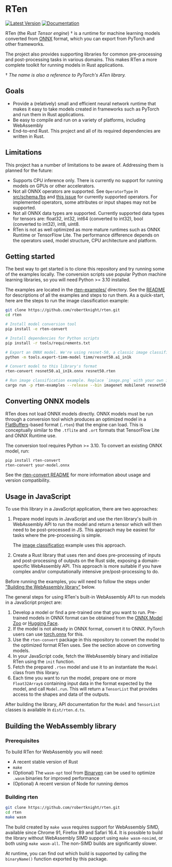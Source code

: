 # RTen
[![Latest Version]][crates.io] [![Documentation]][docs.rs]

[Latest Version]: https://img.shields.io/crates/v/rten.svg
[Documentation]: https://img.shields.io/docsrs/rten
[docs.rs]: https://docs.rs/rten
[crates.io]: https://crates.io/crates/rten

RTen (the _Rust Tensor engine_) † is a runtime for machine learning models
converted from [ONNX](https://onnx.ai) format, which you can export from
PyTorch and other frameworks.

The project also provides supporting libraries for common pre-processing and
post-processing tasks in various domains. This makes RTen a more complete
toolkit for running models in Rust applications.

† _The name is also a reference to PyTorch's ATen library._

## Goals

- Provide a (relatively) small and efficient neural network runtime that makes
  it easy to take models created in frameworks such as PyTorch and run them in
  Rust applications.
- Be easy to compile and run on a variety of platforms, including WebAssembly
- End-to-end Rust. This project and all of its required dependencies are
  written in Rust.

## Limitations

This project has a number of limitations to be aware of. Addressing them is
planned for the future:

- Supports CPU inference only. There is currently no support for running models
  on GPUs or other accelerators.
- Not all ONNX operators are supported. See `OperatorType` in
  [src/schema.fbs](src/schema.fbs) and [this issue](https://github.com/robertknight/rten/issues/14) for currently supported operators. For
  implemented operators, some attributes or input shapes may not be supported.
- Not all ONNX data types are supported. Currently supported data types for
  tensors are: float32, int32, int64 (converted to int32), bool (converted to
  int32), int8, uint8.
- RTen is not as well optimized as more mature runtimes such as ONNX Runtime
  or TensorFlow Lite. The performance difference depends on the operators used,
  model structure, CPU architecture and platform.

## Getting started

The best way to get started is to clone this repository and try running some of
the examples locally. The conversion scripts use popular Python machine learning
libraries, so you will need Python >= 3.10 installed.

The examples are located in the [rten-examples/](rten-examples/) directory.
See the [README](rten-examples/) for descriptions of all the examples and steps
to run them. As a quick-start, here are the steps to run the image
classification example:

```sh
git clone https://github.com/robertknight/rten.git
cd rten

# Install model conversion tool
pip install -e rten-convert

# Install dependencies for Python scripts
pip install -r tools/requirements.txt

# Export an ONNX model. We're using resnet-50, a classic image classification model.
python -m tools.export-timm-model timm/resnet50.a1_in1k

# Convert model to this library's format
rten-convert resnet50.a1_in1k.onnx resnet50.rten

# Run image classification example. Replace `image.png` with your own image.
cargo run -p rten-examples --release --bin imagenet mobilenet resnet50.rten image.png
```

## Converting ONNX models

RTen does not load ONNX models directly. ONNX models must be run through a
conversion tool which produces an optimized model in a
[FlatBuffers](https://google.github.io/flatbuffers/)-based format (`.rten`) that
the engine can load. This is conceptually similar to the `.tflite` and `.ort`
formats that TensorFlow Lite and ONNX Runtime use.

The conversion tool requires Python >= 3.10. To convert an existing ONNX model,
run:

```sh
pip install rten-convert
rten-convert your-model.onnx
```

See the [rten-convert README](rten-convert/) for more information about usage
and version compatibility.

## Usage in JavaScript

To use this library in a JavaScript application, there are two approaches:

1. Prepare model inputs in JavaScript and use the rten library's built-in
   WebAssembly API to run the model and return a tensor which will then need
   to be post-processed in JS. This approach may be easiest for tasks where
   the pre-processing is simple.

   The [image classification](js-examples/image-classification/) example uses
   this approach.

2. Create a Rust library that uses rten and does pre-processing of inputs and
   post-processing of outputs on the Rust side, exposing a domain-specific
   WebAssembly API. This approach is more suitable if you have complex and/or
   computationally intensive pre/post-processing to do.

Before running the examples, you will need to follow the steps under ["Building
the WebAssembly library"](#building-the-webassembly-library) below.

The general steps for using RTen's built-in WebAssembly API to run models in
a JavaScript project are:

1.  Develop a model or find a pre-trained one that you want to run. Pre-trained
    models in ONNX format can be obtained from the [ONNX Model Zoo](https://github.com/onnx/models)
    or [Hugging Face](https://huggingface.co/docs/transformers/serialization).
2.  If the model is not already in ONNX format, convert it to ONNX. PyTorch
    users can use [torch.onnx](https://pytorch.org/docs/stable/onnx.html) for this.
3.  Use the `rten-convert` package in this repository to convert the model
    to the optimized format RTen uses. See the section above on converting models.
4.  In your JavaScript code, fetch the WebAssembly binary and initialize RTen
    using the `init` function.
5.  Fetch the prepared `.rten` model and use it to an instantiate the `Model`
    class from this library.
6.  Each time you want to run the model, prepare one or more `Float32Array`s
    containing input data in the format expected by the model, and call
    `Model.run`. This will return a `TensorList` that provides access to the
    shapes and data of the outputs.

After building the library, API documentation for the `Model` and `TensorList`
classes is available in `dist/rten.d.ts`.

## Building the WebAssembly library

### Prerequisites

To build RTen for WebAssembly you will need:

- A recent stable version of Rust
- `make`
- (Optional) The `wasm-opt` tool from [Binaryen](https://github.com/WebAssembly/binaryen)
  can be used to optimize `.wasm` binaries for improved performance
- (Optional) A recent version of Node for running demos

### Building rten

```sh
git clone https://github.com/robertknight/rten.git
cd rten
make wasm
```

The build created by `make wasm` requires support for WebAssembly SIMD,
available since Chrome 91, Firefox 89 and Safari 16.4. It is possible to
build the library without WebAssembly SIMD support using `make wasm-nosimd`,
or both using `make wasm-all`. The non-SIMD builds are significantly slower.

At runtime, you can find out which build is supported by calling the
`binaryName()` function exported by this package.
